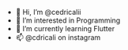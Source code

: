 - 👋 Hi, I’m @cedricalii
- 👀 I’m interested in Programming
- 🌱 I’m currently learning Flutter
- 📫 @cdricali on instagram

